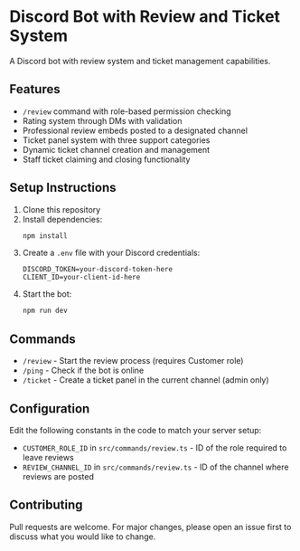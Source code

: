 # Discord Bot with Review and Ticket System

A Discord bot with review system and ticket management capabilities.

## Features

- `/review` command with role-based permission checking
- Rating system through DMs with validation
- Professional review embeds posted to a designated channel
- Ticket panel system with three support categories
- Dynamic ticket channel creation and management
- Staff ticket claiming and closing functionality

## Setup Instructions

1. Clone this repository
2. Install dependencies:
   ```bash
   npm install
   ```
3. Create a `.env` file with your Discord credentials:
   ```
   DISCORD_TOKEN=your-discord-token-here
   CLIENT_ID=your-client-id-here
   ```
4. Start the bot:
   ```bash
   npm run dev
   ```

## Commands

- `/review` - Start the review process (requires Customer role)
- `/ping` - Check if the bot is online
- `/ticket` - Create a ticket panel in the current channel (admin only)

## Configuration

Edit the following constants in the code to match your server setup:

- `CUSTOMER_ROLE_ID` in `src/commands/review.ts` - ID of the role required to leave reviews
- `REVIEW_CHANNEL_ID` in `src/commands/review.ts` - ID of the channel where reviews are posted

## Contributing

Pull requests are welcome. For major changes, please open an issue first to discuss what you would like to change.